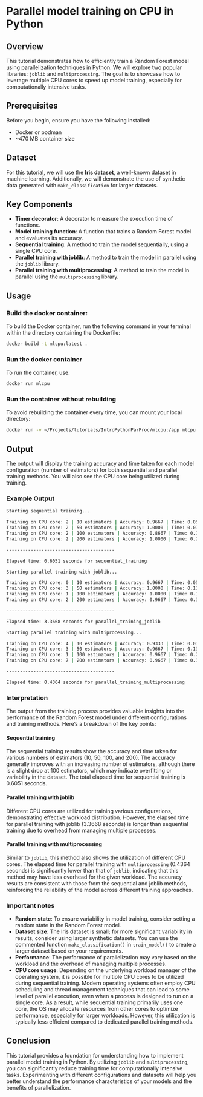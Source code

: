 # Parallel model training on CPU in Python

## Overview
This tutorial demonstrates how to efficiently train a Random Forest model using parallelization techniques in Python. We will explore two popular libraries: `joblib` and `multiprocessing`. The goal is to showcase how to leverage multiple CPU cores to speed up model training, especially for computationally intensive tasks.

## Prerequisites
Before you begin, ensure you have the following installed:
- Docker or podman
- ~470 MB container size 

## Dataset
For this tutorial, we will use the **Iris dataset**, a well-known dataset in machine learning. Additionally, we will demonstrate the use of synthetic data generated with `make_classification` for larger datasets.

## Key Components
- **Timer decorator**: A decorator to measure the execution time of functions.
- **Model training function**: A function that trains a Random Forest model and evaluates its accuracy.
- **Sequential training**: A method to train the model sequentially, using a single CPU core.
- **Parallel training with joblib**: A method to train the model in parallel using the `joblib` library.
- **Parallel training with multiprocessing**: A method to train the model in parallel using the `multiprocessing` library.

## Usage
### Build the docker container:
To build the Docker container, run the following command in your terminal within the directory containing the Dockerfile:
```bash
docker build -t mlcpu:latest .
```

### Run the docker container
To run the container, use:
```bash
docker run mlcpu
```
### Run the container without rebuilding
To avoid rebuilding the container every time, you can mount your local directory:
```bash
docker run -v ~/Projects/tutorials/IntroPythonParProc/mlcpu:/app mlcpu
```
## Output
The output will display the training accuracy and time taken for each model configuration (number of estimators) for both sequential and parallel training methods. You will also see the CPU core being utilized during training.

### Example Output
```bash
Starting sequential training...

Training on CPU core: 2 | 10 estimators | Accuracy: 0.9667 | Time: 0.0536 seconds
Training on CPU core: 2 | 50 estimators | Accuracy: 1.0000 | Time: 0.0737 seconds
Training on CPU core: 2 | 100 estimators | Accuracy: 0.8667 | Time: 0.1904 seconds
Training on CPU core: 2 | 200 estimators | Accuracy: 1.0000 | Time: 0.2861 seconds

----------------------------------------

Elapsed time: 0.6051 seconds for sequential_training

Starting parallel training with joblib...

Training on CPU core: 0 | 10 estimators | Accuracy: 0.9667 | Time: 0.0584 seconds
Training on CPU core: 3 | 50 estimators | Accuracy: 1.0000 | Time: 0.1153 seconds
Training on CPU core: 1 | 100 estimators | Accuracy: 1.0000 | Time: 0.1980 seconds
Training on CPU core: 2 | 200 estimators | Accuracy: 0.9667 | Time: 0.3490 seconds

----------------------------------------

Elapsed time: 3.3668 seconds for parallel_training_joblib

Starting parallel training with multiprocessing...

Training on CPU core: 4 | 10 estimators | Accuracy: 0.9333 | Time: 0.0321 seconds
Training on CPU core: 3 | 50 estimators | Accuracy: 0.9667 | Time: 0.1389 seconds
Training on CPU core: 1 | 100 estimators | Accuracy: 0.9667 | Time: 0.2111 seconds
Training on CPU core: 7 | 200 estimators | Accuracy: 0.9667 | Time: 0.3755 seconds

----------------------------------------

Elapsed time: 0.4364 seconds for parallel_training_multiprocessing
```
### Interpretation
The output from the training process provides valuable insights into the performance of the Random Forest model under different configurations and training methods. Here’s a breakdown of the key points:
#### Sequential training
The sequential training results show the accuracy and time taken for various numbers of estimators (10, 50, 100, and 200).
The accuracy generally improves with an increasing number of estimators, although there is a slight drop at 100 estimators, which may indicate overfitting or variability in the dataset. The total elapsed time for sequential training is 0.6051 seconds.
#### Parallel training with joblib
Different CPU cores are utilized for training various configurations, demonstrating effective workload distribution. However, the elapsed time for parallel training with joblib (3.3668 seconds) is longer than sequential training due to overhead from managing multiple processes.
#### Parallel training with multiprocessing
Similar to `joblib`, this method also shows the utilization of different CPU cores. The elapsed time for parallel training with `multiprocessing` (0.4364 seconds) is significantly lower than that of `joblib`, indicating that this method may have less overhead for the given workload. The accuracy results are consistent with those from the sequential and joblib methods, reinforcing the reliability of the model across different training approaches.


### Important notes
- **Random state**: To ensure variability in model training, consider setting a random state in the Random Forest model.
- **Dataset size**: The Iris dataset is small; for more significant variability in results, consider using larger synthetic datasets. You can use the commented function `make_classification()` in `train_model()` to create a larger dataset based on your requirements.
- **Performance**: The performance of parallelization may vary based on the workload and the overhead of managing multiple processes.
- **CPU core usage**: Depending on the underlying workload manager of the operating system, it is possible for multiple CPU cores to be utilized during sequential training. Modern operating systems often employ CPU scheduling and thread management techniques that can lead to some level of parallel execution, even when a process is designed to run on a single core. As a result, while sequential training primarily uses one core, the OS may allocate resources from other cores to optimize performance, especially for larger workloads. However, this utilization is typically less efficient compared to dedicated parallel training methods.

## Conclusion
This tutorial provides a foundation for understanding how to implement parallel model training in Python. By utilizing `joblib` and `multiprocessing`, you can significantly reduce training time for computationally intensive tasks. Experimenting with different configurations and datasets will help you better understand the performance characteristics of your models and the benefits of parallelization.